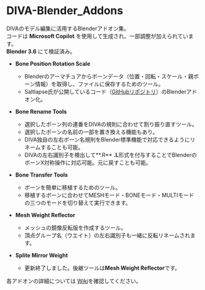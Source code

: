 # DIVA-Blender_Addons
DIVAのモデル編集に活用するBlenderアドオン集。  
コードは **Microsoft Copilot** を使用して生成され、一部調整が加えられています。    
**Blender 3.6** にて検証済み。

- **Bone Position Rotation Scale**
  - Blenderのアーマチュアからボーンデータ（位置・回転・スケール・親ボーン情報）を取得し、ファイルに保存するためのツール。
  - Saltlapse氏が公開しているコード（[GitHubリポジトリ](https://github.com/Saltlapse/Blender-Mod-Scripts)）のBlenderアドオン化。  

- **Bone Rename Tools**
  - 選択したボーン列の連番をDIVAの規則に合わせて割り振り直すツール。
  - 選択したボーンの名前の一部を置き換える機能もあり。
  - DIVA独自の左右ボーン名規則をBlender標準機能で対応できるようにリネームすることも可能。
  - DIVAの左右識別子を検出して**.R** **.L**形式を付与することでBlenderのボーンX対称操作に対応可能。元に戻すことも可能。

- **Bone Transfer Tools**
  - ボーンを簡単に移植するためのツール。  
  - 移植するボーンに合わせてMESHモード・BONEモード・MULTIモードの三つのモードを切り替えて実行できます。

- **Mesh Weight Reflector**
  - メッシュの鏡像反転版を作成するツール。
  - 頂点グループ名（ウエイト）の左右識別子も一緒に反転リネームされます。

- **Splite Mirror Weight**
  - 更新終了しました。後継ツールは**Mesh Weight Reflector**です。
  

各アドオンの詳細については [Wiki](https://github.com/Riel2982/DIVA-Blender_Addons/wiki)を確認してください。 
